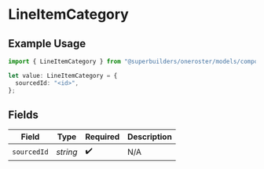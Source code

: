 # LineItemCategory

## Example Usage

```typescript
import { LineItemCategory } from "@superbuilders/oneroster/models/components";

let value: LineItemCategory = {
  sourcedId: "<id>",
};
```

## Fields

| Field              | Type               | Required           | Description        |
| ------------------ | ------------------ | ------------------ | ------------------ |
| `sourcedId`        | *string*           | :heavy_check_mark: | N/A                |
